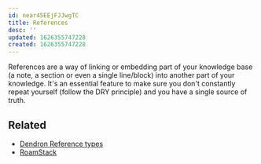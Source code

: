 ```yaml
---
id: near45EEjFJJwgTC
title: References
desc: ''
updated: 1626355747228
created: 1626355747228
---
```


References are a way of linking or embedding part of your knowledge base (a note, a section or even a single line/block) into another part of your knowledge. It's an essential feature to make sure you don't constantly repeat yourself (follow the DRY principle) and you have a single source of truth. 

## Related 
- [Dendron Reference types](https://wiki.dendron.so/notes/f1af56bb-db27-47ae-8406-61a98de6c78c.html#reference-types)
- [RoamStack](https://roamstack.com/kb/starter/6-block-references/) 

